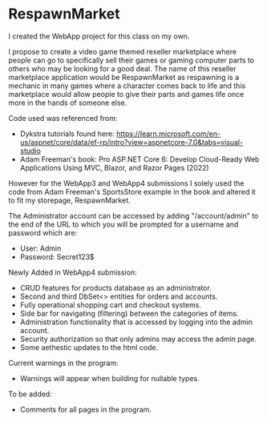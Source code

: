# RespawnMarket

I created the WebApp project for this class on my own.

I propose to create a video game themed reseller marketplace where people can go to specifically sell their games or gaming computer parts to others who may be looking for a good deal. The name of this reseller marketplace application would be RespawnMarket as respawning is a mechanic in many games where a character comes back to life and this marketplace would allow people to give their parts and games life once more in the hands of someone else.

Code used was referenced from:
- Dykstra tutorials found here: https://learn.microsoft.com/en-us/aspnet/core/data/ef-rp/intro?view=aspnetcore-7.0&tabs=visual-studio
- Adam Freeman's book: Pro ASP.NET Core 6: Develop Cloud-Ready Web Applications Using MVC, Blazor, and Razor Pages (2022)

However for the WebApp3 and WebApp4 submissions I solely used the code from Adam Freeman's SportsStore example in the book and altered it to fit my storepage, RespawnMarket.

The Administrator account can be accessed by adding "/account/admin" to the end of the URL to which you will be prompted for a username and password which are:
- User: Admin
- Password: Secret123$

Newly Added in WebApp4 submission:
- CRUD features for products database as an administrator.
- Second and third DbSet<> entities for orders and accounts.
- Fully operational shopping cart and checkout systems.
- Side bar for navigating (filtering) between the categories of items.
- Administration functionality that is accessed by logging into the admin account.
- Security authorization so that only admins may access the admin page.
- Some aethestic updates to the html code.

Current warnings in the program:
- Warnings will appear when building for nullable types.

To be added:
- Comments for all pages in the program.
